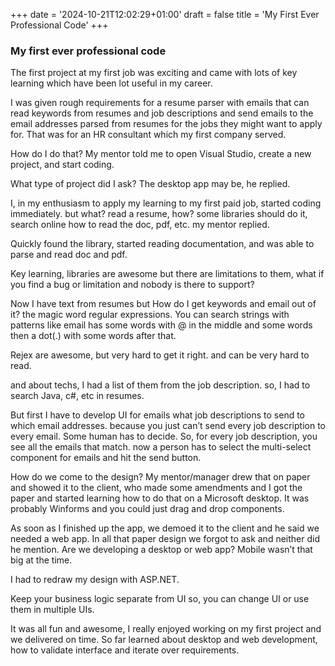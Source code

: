 +++
date = '2024-10-21T12:02:29+01:00'
draft = false
title = 'My First Ever Professional Code'
+++

### My first ever professional code

The first project at my first job was exciting and came with lots of key learning which have been lot useful in my career.

I was given rough requirements for a resume parser with emails that can read keywords from resumes and job descriptions and send emails to the email addresses parsed from resumes for the jobs they might want to apply for. That was for an HR consultant which my first company served.

How do I do that? My mentor told me to open Visual Studio, create a new project, and start coding.

What type of project did I ask? The desktop app may be, he replied.

I, in my enthusiasm to apply my learning to my first paid job, started coding immediately. but what? read a resume, how? some libraries should do it, search online how to read the doc, pdf, etc. my mentor replied.

Quickly found the library, started reading documentation, and was able to parse and read doc and pdf.

Key learning, libraries are awesome but there are limitations to them, what if you find a bug or limitation and nobody is there to support?

Now I have text from resumes but How do I get keywords and email out of it? the magic word regular expressions. You can search strings with patterns like email has some words with @ in the middle and some words then a dot(.) with some words after that.

Rejex are awesome, but very hard to get it right. and can be very hard to read.

and about techs, I had a list of them from the job description. so, I had to search Java, c#, etc in resumes.

But first I have to develop UI for emails what job descriptions to send to which email addresses. because you just can’t send every job description to every email. Some human has to decide. So, for every job description, you see all the emails that match. now a person has to select the multi-select component for emails and hit the send button.

How do we come to the design? My mentor/manager drew that on paper and showed it to the client, who made some amendments and I got the paper and started learning how to do that on a Microsoft desktop. It was probably Winforms and you could just drag and drop components.

As soon as I finished up the app, we demoed it to the client and he said we needed a web app. In all that paper design we forgot to ask and neither did he mention. Are we developing a desktop or web app? Mobile wasn’t that big at the time.

I had to redraw my design with ASP.NET.

Keep your business logic separate from UI so, you can change UI or use them in multiple UIs.

It was all fun and awesome, I really enjoyed working on my first project and we delivered on time. So far learned about desktop and web development, how to validate interface and iterate over requirements.
